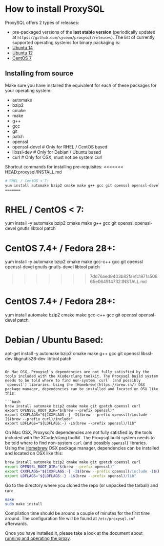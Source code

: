 How to install ProxySQL
=======================

ProxySQL offers 2 types of releases:
- pre-packaged versions of the __last stable version__ (periodically updated at `https://github.com/sysown/proxysql/releases`).
The list of currently supported operating systems for binary packaging is:
 - [Ubuntu 14](https://github.com/sysown/proxysql/releases/download/v1.3.4/proxysql_1.3.4-ubuntu14_amd64.deb)
 - [Ubuntu 12](https://github.com/sysown/proxysql/releases/download/v1.3.4/proxysql_1.3.4-ubuntu12_amd64.deb)
 - [CentOS 7](https://github.com/sysown/proxysql/releases/download/v1.3.4/proxysql-1.3.4-1-centos7.x86_64.rpm)

Installing from source
----------------------
Make sure you have installed the equivalent for each of these packages for your operating system:
- automake
- bzip2
- cmake
- make
- g++
- gcc
- git
- patch
- openssl
- openssl-devel   # Only for RHEL / CentOS based
- libssl-dev      # Only for Debian / Ubuntu based
- curl            # Only for OSX, must not be system curl

Shortcut commands for installing pre-requisites:
<<<<<<< HEAD:proxysql/INSTALL.md
```bash
# RHEL / CentOS < 7:
yum install automake bzip2 cmake make g++ gcc git openssl openssl-devel patch
=======
```
# RHEL / CentOS < 7:
yum install -y automake bzip2 cmake make g++ gcc git openssl openssl-devel gnutls libtool patch

# CentOS 7.4+ / Fedora 28+:
yum install -y automake bzip2 cmake make gcc-c++ gcc git openssl openssl-devel gnutls gnutls-devel libtool patch
>>>>>>> 7dd76aed9403b82faefc1971a50865e064914732:INSTALL.md

# CentOS 7.4+ / Fedora 28+:
yum install automake bzip2 cmake make gcc-c++ gcc git openssl openssl-devel patch

# Debian / Ubuntu Based:
apt-get install -y automake bzip2 cmake make g++ gcc git openssl libssl-dev libgnutls28-dev libtool patch
```

On Mac OSX, Proxysql's dependencies are not fully satisfied by the tools included with the XCode/clang toolkit. The Proxysql build system needs to be told where to find non-system `curl` (and possibly `openssl`) libraries. Using the [Homebrew](https://brew.sh/) OSX package manager, dependencies can be installed and located on OSX like this:

```bash
brew install automake bzip2 cmake make git gpatch openssl curl
export OPENSSL_ROOT_DIR="$(brew --prefix openssl)"
export CXXFLAGS="${CXXFLAGS:-} -I$(brew --prefix openssl)/include -I$(brew --prefix curl)/include"
export LDFLAGS="${LDFLAGS:-} -L$(brew --prefix openssl)/lib"
```

On Mac OSX, Proxysql's dependencies are not fully satisfied by the tools included with the XCode/clang toolkit. The Proxysql build system needs to be told where to find non-system `curl` (and possibly `openssl`) libraries. Using the [Homebrew](https://brew.sh/) OSX package manager, dependencies can be installed and located on OSX like this:

```bash
brew install automake bzip2 cmake make git gpatch openssl curl
export OPENSSL_ROOT_DIR="$(brew --prefix openssl)"
export CXXFLAGS="${CXXFLAGS:-} -I$(brew --prefix openssl)/include -I$(brew --prefix curl)/include"
export LDFLAGS="${LDFLAGS:-} -L$(brew --prefix openssl)/lib"
```

Go to the directory where you cloned the repo (or unpacked the tarball) and run:

```bash
make
sudo make install
```

Compilation time should be around a couple of minutes for the first time around. The configuration file will be found at `/etc/proxysql.cnf` afterwards.

Once you have installed it, please take a look at the document about [running and operating the proxy](https://github.com/sysown/proxysql/blob/master/RUNNING.md).
